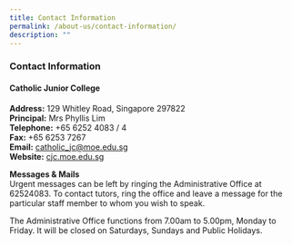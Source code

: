 ```yaml
---
title: Contact Information
permalink: /about-us/contact-information/
description: ""
---
```


### **Contact Information**
#### **Catholic Junior College**
**Address:**	129 Whitley Road, Singapore 297822<br>
**Principal:**	Mrs Phyllis Lim<br>
**Telephone:**	+65 6252 4083 / 4<br>
**Fax:** 	+65 6253 7267<br>
**Email:**	[catholic_jc@moe.edu.sg](mailto:catholic_jc@moe.edu.sg)<br>
**Website:** 	[cjc.moe.edu.sg](cjc.moe.edu.sg)

**Messages & Mails**<br>
Urgent messages can be left by ringing the Administrative Office at 62524083. To contact tutors, ring the office and leave a message for the particular staff member to whom you wish to speak.

The Administrative Office functions from 7.00am to 5.00pm, Monday to Friday. It will be closed on Saturdays, Sundays and Public Holidays.

